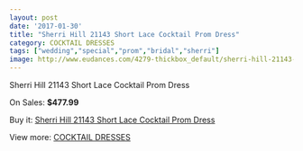 ```yaml
---
layout: post
date: '2017-01-30'
title: "Sherri Hill 21143 Short Lace Cocktail Prom Dress"
category: COCKTAIL DRESSES
tags: ["wedding","special","prom","bridal","sherri"]
image: http://www.eudances.com/4279-thickbox_default/sherri-hill-21143-short-lace-cocktail-prom-dress.jpg
---
```

Sherri Hill 21143 Short Lace Cocktail Prom Dress

On Sales: **$477.99**
<a href="https://www.eudances.com/en/cocktail-dresses/1422-sherri-hill-21143-short-lace-cocktail-prom-dress.html"><amp-img layout="responsive" width="600" height="600" src="//www.eudances.com/4279-thickbox_default/sherri-hill-21143-short-lace-cocktail-prom-dress.jpg" alt="Sherri Hill 21143 Short Lace Cocktail Prom Dress 0" /></a>

Buy it: [Sherri Hill 21143 Short Lace Cocktail Prom Dress](https://www.eudances.com/en/cocktail-dresses/1422-sherri-hill-21143-short-lace-cocktail-prom-dress.html "Sherri Hill 21143 Short Lace Cocktail Prom Dress")

View more: [COCKTAIL DRESSES](https://www.eudances.com/en/14-cocktail-dresses "COCKTAIL DRESSES")